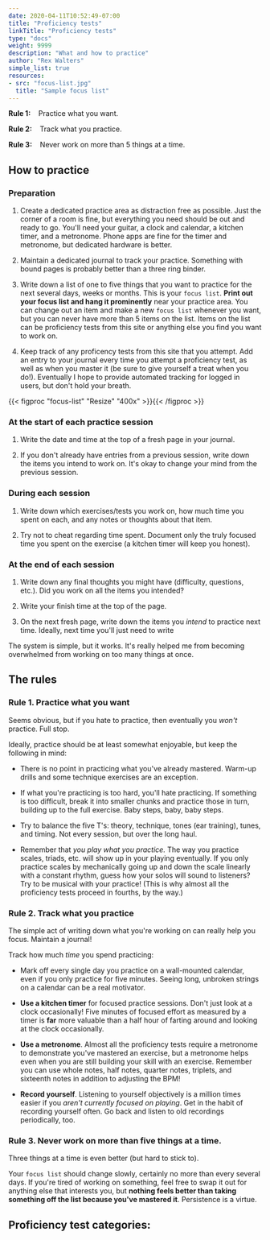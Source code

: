 ```yaml
---
date: 2020-04-11T10:52:49-07:00
title: "Proficiency tests"
linkTitle: "Proficiency tests"
type: "docs"
weight: 9999
description: "What and how to practice"
author: "Rex Walters"
simple_list: true
resources:
- src: "focus-list.jpg"
  title: "Sample focus list"
---
```


**Rule 1:** &nbsp;&nbsp;&nbsp;Practice what you want.

**Rule 2:** &nbsp;&nbsp;&nbsp;Track what you practice.

**Rule 3:** &nbsp;&nbsp;&nbsp;Never work on more than 5 things at a time.

## How to practice

### Preparation

1. Create a dedicated practice area as distraction free as possible. Just the corner of a room is fine, but everything you need should be out and ready to go. You'll need your guitar, a clock and calendar, a kitchen timer, and a metronome. Phone apps are fine for the timer and metronome, but dedicated hardware is better.

2. Maintain a dedicated journal to track your practice. Something with bound pages is probably better than a three ring binder.

3. Write down a list of one to five things that you want to practice for the next several days, weeks or months. This is your `focus list`. **Print out your focus list and hang it prominently** near your practice area. You can change out an item and make a new `focus list` whenever you want, but you can never have more than 5 items on the list. Items on the list can be proficiency tests from this site or anything else you find you want to work on.

4. Keep track of any proficency tests from this site that you attempt. Add an entry to your journal every time you attempt a proficiency test, as well as when you master it (be sure to give yourself a treat when you do!). Eventually I hope to provide automated tracking for logged in users, but don't hold your breath.

{{< figproc "focus-list" "Resize" "400x" >}}{{< /figproc >}}


### At the start of each practice session

1. Write the date and time at the top of a fresh page in your journal.

2. If you don't already have entries from a previous session, write down the items you intend to work on. It's okay to change your mind from the previous session.

### During each session

1. Write down which exercises/tests you work on, how much time you spent on each, and any notes or thoughts about that item.

2. Try not to cheat regarding time spent. Document only the truly focused time you spent on the exercise (a kitchen timer will keep you honest).

### At the end of each session

1. Write down any final thoughts you might have (difficulty, questions, etc.). Did you work on all the items you intended?

2. Write your finish time at the top of the page.

3. On the next fresh page, write down the items you *intend* to practice next time. Ideally, next time you'll just need to write


The system is simple, but it works. It's really helped me from becoming overwhelmed from working on too many things at once.

## The rules

### Rule 1. Practice what you want

Seems obvious, but if you hate to practice, then eventually you *won't* practice. Full stop.

Ideally, practice should be at least somewhat enjoyable, but keep the following in mind:

* There is no point in practicing what you've already mastered. Warm-up drills and some technique exercises are an exception.

* If what you're practicing is too hard, you'll hate practicing. If something is too difficult, break it into smaller chunks and practice those in turn, building up to the full exercise. Baby steps, baby, baby steps.

* Try to balance the five T's: theory, technique, tones (ear training), tunes, and timing. Not every session, but over the long haul.

* Remember that *you play what you practice.* The way you practice scales, triads, etc. will show up in your playing eventually. If you only practice scales by mechanically going up and down the scale linearly with a constant rhythm, guess how your solos will sound to listeners? Try to be musical with your practice! (This is why almost all the proficiency tests proceed in fourths, by the way.)

### Rule 2. Track what you practice

The simple act of writing down what you're working on can really help you focus. Maintain a journal!

Track how much *time* you spend practicing:

* Mark off every single day you practice on a wall-mounted calendar, even if you only practice for five minutes. Seeing long, unbroken strings on a calendar can be a real motivator.

* **Use a kitchen timer** for focused practice sessions. Don't just look at a clock occasionally! Five minutes of focused effort as measured by a timer is **far** more valuable than a half hour of farting around and looking at the clock occasionally.

* **Use a metronome**. Almost all the proficiency tests require a metronome to demonstrate you've mastered an exercise, but a metronome helps even when you are still building your skill with an exercise. Remember you can use whole notes, half notes, quarter notes, triplets, and sixteenth notes in addition to adjusting the BPM!

* **Record yourself**. Listening to yourself objectively is a million times easier if you *aren't currently focused on playing*. Get in the habit of recording yourself often. Go back and listen to old recordings periodically, too.

### Rule 3. Never work on more than five things at a time.

Three things at a time is even better (but hard to stick to).

Your `focus list` should change slowly, certainly no more than every several days. If you're tired of working on something, feel free to swap it out for anything else that interests you, but **nothing feels better than taking something off the list because you've mastered it**. Persistence is a virtue.

## Proficiency test categories:
